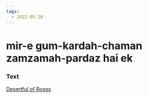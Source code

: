 ```yaml
---
tags:
  - 2022-05-20
---
```

# mir-e gum-kardah-chaman zamzamah-pardaz hai ek

### Text
[Desertful of Roses](http://www.columbia.edu/itc/mealac/pritchett/00garden/02c/0256/index_0256.html)

